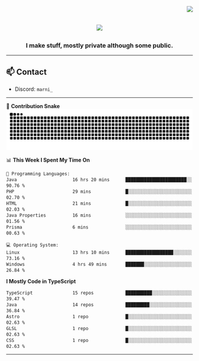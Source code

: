 <img align="right" src="https://komarev.com/ghpvc/?username=itzmarni&label=Profile%20views&color=0e75b6&style=flat">

<h1 align="center">
  <a href="https://git.io/typing-svg">
    <img src="https://readme-typing-svg.herokuapp.com/?lines=Hi+👋,+I'm+Marni!;&center=true&size=30">
  </a>
</h1>
<h3 align="center">I make stuff, mostly private although some public.</h3>

---

## 📫 Contact

- Discord: `marni_`

---

🐍 **Contribution Snake**
<picture>
  <source media="(prefers-color-scheme: dark)" srcset="https://github.com/ItzMarni/ItzMarni/blob/output/github-contribution-grid-snake-dark.svg" />
  <source media="(prefers-color-scheme: light)" srcset="https://github.com/ItzMarni/ItzMarni/blob/output/github-contribution-grid-snake.svg" />
  <img alt="github-snake" src="https://github.com/ItzMarni/ItzMarni/blob/output/github-contribution-grid-snake-dark.svg" />
</picture>

<!--START_SECTION:waka-->
📊 **This Week I Spent My Time On** 

```text
💬 Programming Languages: 
Java                     16 hrs 20 mins      ███████████████████████░░   90.76 % 
PHP                      29 mins             █░░░░░░░░░░░░░░░░░░░░░░░░   02.70 % 
HTML                     21 mins             █░░░░░░░░░░░░░░░░░░░░░░░░   02.03 % 
Java Properties          16 mins             ░░░░░░░░░░░░░░░░░░░░░░░░░   01.56 % 
Prisma                   6 mins              ░░░░░░░░░░░░░░░░░░░░░░░░░   00.63 % 

💻 Operating System: 
Linux                    13 hrs 10 mins      ██████████████████░░░░░░░   73.16 % 
Windows                  4 hrs 49 mins       ███████░░░░░░░░░░░░░░░░░░   26.84 % 
```

**I Mostly Code in TypeScript** 

```text
TypeScript               15 repos            ██████████░░░░░░░░░░░░░░░   39.47 % 
Java                     14 repos            █████████░░░░░░░░░░░░░░░░   36.84 % 
Astro                    1 repo              █░░░░░░░░░░░░░░░░░░░░░░░░   02.63 % 
GLSL                     1 repo              █░░░░░░░░░░░░░░░░░░░░░░░░   02.63 % 
CSS                      1 repo              █░░░░░░░░░░░░░░░░░░░░░░░░   02.63 % 
```




<!--END_SECTION:waka-->

-------
